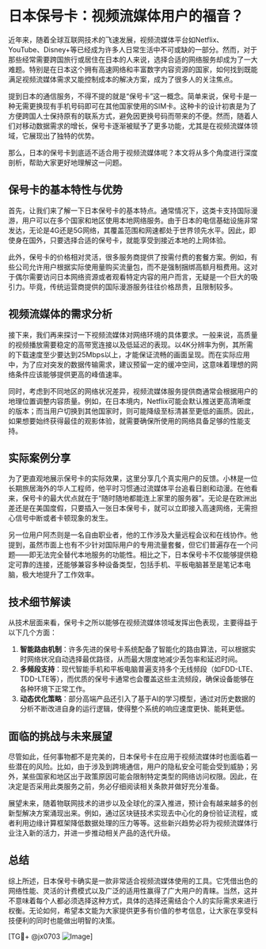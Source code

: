 # 日本保号卡：视频流媒体用户的福音？

近年来，随着全球互联网技术的飞速发展，视频流媒体平台如Netflix、YouTube、Disney+等已经成为许多人日常生活中不可或缺的一部分。然而，对于那些经常需要跨国旅行或居住在日本的人来说，选择合适的网络服务却成为了一大难题。特别是在日本这个拥有高速网络和丰富数字内容资源的国家，如何找到既能满足视频流媒体需求又能控制成本的解决方案，成为了很多人的关注焦点。

提到日本的通信服务，不得不提的就是“保号卡”这一概念。简单来说，保号卡是一种无需更换现有手机号码即可在其他国家使用的SIM卡。这种卡的设计初衷是为了方便跨国人士保持原有的联系方式，避免因更换号码而带来的不便。然而，随着人们对移动数据需求的增长，保号卡逐渐被赋予了更多功能，尤其是在视频流媒体领域，它展现出了独特的优势。

那么，日本的保号卡到底适不适合用于视频流媒体呢？本文将从多个角度进行深度剖析，帮助大家更好地理解这一问题。

## 保号卡的基本特性与优势

首先，让我们来了解一下日本保号卡的基本特点。通常情况下，这类卡支持国际漫游，用户可以在多个国家和地区使用本地网络服务。由于日本的电信基础设施非常发达，无论是4G还是5G网络，其覆盖范围和网速都处于世界领先水平。因此，即使身在国外，只要选择合适的保号卡，就能享受到接近本地的上网体验。

此外，保号卡的价格相对灵活，很多服务商提供了按需付费的套餐方案。例如，有些公司允许用户根据实际使用量购买流量包，而不是强制捆绑高额月租费用。这对于偶尔需要访问日本网络资源或者观看特定内容的用户而言，无疑是一个巨大的吸引力。毕竟，传统运营商提供的国际漫游服务往往价格昂贵，且限制较多。

## 视频流媒体的需求分析

接下来，我们再来探讨一下视频流媒体对网络环境的具体要求。一般来说，高质量的视频播放需要稳定的高带宽连接以及低延迟的表现。以4K分辨率为例，其所需的下载速度至少要达到25Mbps以上，才能保证流畅的画面呈现。而在实际应用中，为了应对突发的数据传输需求，建议预留一定的缓冲空间，这意味着理想的网络条件应该能够提供更高的峰值速率。

同时，考虑到不同地区的网络状况差异，视频流媒体服务提供商通常会根据用户的地理位置调整内容质量。例如，在日本境内，Netflix可能会默认推送更高清晰度的版本；而当用户切换到其他国家时，则可能降级至标清甚至更低的画质。因此，如果想要始终获得最佳的观影体验，就需要确保所使用的网络具备足够的性能支持。

## 实际案例分享

为了更直观地展示保号卡的实际效果，这里分享几个真实用户的反馈。小林是一位长期旅居海外的华人工程师，他平时习惯通过流媒体平台追看日剧和动漫。在他看来，保号卡的最大优点就在于“随时随地都能连上家里的服务器”。无论是在欧洲出差还是在美国度假，只要插入一张日本保号卡，就可以立即接入高速网络，无需担心信号中断或者卡顿现象的发生。

另一位用户阿杰则是一名自由职业者，他的工作涉及大量远程会议和在线协作。他提到，虽然市面上也有不少针对国际用户的专用流量套餐，但它们普遍存在一个问题——即无法完全替代本地服务的功能性。相比之下，日本保号卡不仅能够提供稳定可靠的连接，还能够兼容多种设备类型，包括手机、平板电脑甚至是笔记本电脑，极大地提升了工作效率。

## 技术细节解读

从技术层面来看，保号卡之所以能够在视频流媒体领域发挥出色表现，主要得益于以下几个方面：

1. **智能路由机制**：许多先进的保号卡系统配备了智能化的路由算法，可以根据实时网络状况自动选择最优路径，从而最大限度地减少丢包率和延迟时间。
2. **多频段支持**：现代智能手机和平板电脑普遍支持多个无线频段（如FDD-LTE、TDD-LTE等），而优质的保号卡通常也会覆盖这些主流频段，确保设备能够在各种环境下正常工作。
3. **动态优化策略**：部分高端产品还引入了基于AI的学习模型，通过对历史数据的分析不断改进自身的运行逻辑，使得整个系统的响应速度更快、能耗更低。

## 面临的挑战与未来展望

尽管如此，任何事物都不是完美的，日本保号卡在应用于视频流媒体时也面临着一些潜在的风险。比如，由于涉及到跨境通信，用户的隐私安全可能会受到威胁；另外，某些国家和地区出于政策原因可能会限制特定类型的网络访问权限。因此，在决定是否采用此类服务之前，务必仔细阅读相关条款并做好充分准备。

展望未来，随着物联网技术的进步以及全球化的深入推进，预计会有越来越多的创新型解决方案涌现出来。例如，通过区块链技术实现去中心化的身份验证流程，或者利用边缘计算框架降低数据处理的压力等等。这些新兴趋势必将为视频流媒体行业注入新的活力，并进一步推动相关产品的迭代升级。

## 总结

综上所述，日本保号卡确实是一款非常适合视频流媒体使用的工具。它凭借出色的网络性能、灵活的计费模式以及广泛的适用性赢得了广大用户的青睐。当然，这并不意味着每个人都必须选择这种方式，具体的选择还需结合个人的实际需求来进行权衡。无论如何，希望本文能为大家提供更多有价值的参考信息，让大家在享受科技便利的同时也能做出明智的决策。

[TG💪+ @jx0703 ![Image](https://github.com/user-attachments/assets/dbca1d08-cadb-493c-b0ec-ad6f7a83f270)]